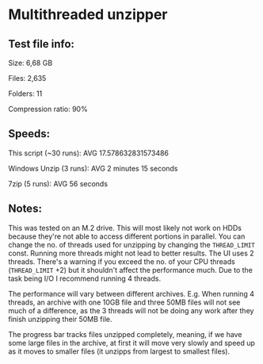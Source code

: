 # Multithreaded unzipper

## Test file info:
Size: 6,68 GB

Files: 2,635

Folders: 11

Compression ratio: 90%

## Speeds:
This script (~30 runs):
AVG 17.578632831573486

Windows Unzip (3 runs):
AVG 2 minutes 15 seconds

7zip (5 runs):
AVG 56 seconds

## Notes:
This was tested on an M.2 drive. This will most likely not work on HDDs because they're not able to access different portions in parallel.
You can change the no. of threads used for unzipping by changing the `THREAD_LIMIT` const. Running more threads might not lead to better results.
The UI uses 2 threads. There's a warning if you exceed the no. of your CPU threads (`THREAD_LIMIT` +2) but it shouldn't affect the performance much. Due to the task being I/O I recommend running 4 threads.

The performance will vary between different archives. E.g. When running 4 threads, an archive with one 10GB file and three 50MB files will not see much of a difference, as the 3 threads will not be doing any work after they finish unzipping their 50MB file. 

The progress bar tracks files unzipped completely, meaning, if we have some large files in the archive, at first it will move very slowly and speed up as it moves to smaller files (it unzipps from largest to smallest files). 


